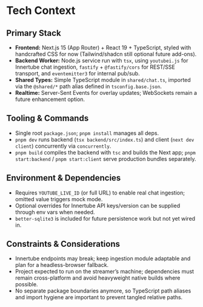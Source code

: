 # Tech Context

## Primary Stack
- **Frontend:** Next.js 15 (App Router) + React 19 + TypeScript, styled with handcrafted CSS for now (Tailwind/shadcn still optional future add-ons).
- **Backend Worker:** Node.js service run with `tsx`, using `youtubei.js` for Innertube chat ingestion, `fastify` + `@fastify/cors` for REST/SSE transport, and `eventemitter3` for internal pub/sub.
- **Shared Types:** Simple TypeScript module in `shared/chat.ts`, imported via the `@shared/*` path alias defined in `tsconfig.base.json`.
- **Realtime:** Server-Sent Events for overlay updates; WebSockets remain a future enhancement option.

## Tooling & Commands
- Single root `package.json`; `pnpm install` manages all deps.
- `pnpm dev` runs backend (`tsx backend/src/index.ts`) and client (`next dev client`) concurrently via `concurrently`.
- `pnpm build` compiles the backend with `tsc` and builds the Next app; `pnpm start:backend` / `pnpm start:client` serve production bundles separately.

## Environment & Dependencies
- Requires `YOUTUBE_LIVE_ID` (or full URL) to enable real chat ingestion; omitted value triggers mock mode.
- Optional overrides for Innertube API keys/version can be supplied through env vars when needed.
- `better-sqlite3` is included for future persistence work but not yet wired in.

## Constraints & Considerations
- Innertube endpoints may break; keep ingestion module adaptable and plan for a headless-browser fallback.
- Project expected to run on the streamer’s machine; dependencies must remain cross-platform and avoid heavyweight native builds where possible.
- No separate package boundaries anymore, so TypeScript path aliases and import hygiene are important to prevent tangled relative paths.
